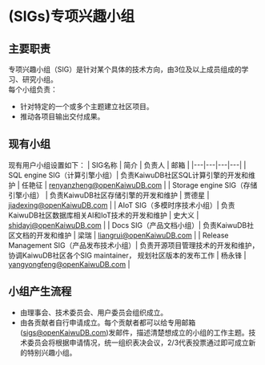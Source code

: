# (SIGs)专项兴趣小组

## **主要职责**

专项兴趣小组（SIG）是针对某个具体的技术方向，由3位及以上成员组成的学习、研究小组。
<br>每个小组负责：
- 针对特定的一个或多个主题建立社区项目。
- 推动各项目输出交付成果。

## **现有小组**

现有用户小组设置如下：
|   SIG名称  |   简介  |   负责人  |   邮箱  |
|---|---|---|---|
| SQL engine SIG（计算引擎小组）| 负责KaiwuDB社区SQL计算引擎的开发和维护  | 任艳征  | renyanzheng@openKaiwuDB.com  |
| Storage engine SIG（存储引擎小组）  | 负责KaiwuDB社区存储引擎的开发和维护  | 贾德星  | jiadexing@openKaiwuDB.com  |
| AIoT SIG（多模时序技术小组）| 负责KaiwuDB社区数据库相关AI和IoT技术的开发和维护  | 史大义  | shidayi@openKaiwuDB.com  |
| Docs SIG（产品文档小组）| 负责KaiwuDB社区文档的开发和维护  | 梁瑞  | liangrui@openKaiwuDB.com  |
| Release Management SIG（产品发布技术小组）| 负责开源项目管理技术的开发和维护，协调KaiwuDB社区各个SIG maintainer， 规划社区版本的发布工作  | 杨永锋  | yangyongfeng@openKaiwuDB.com  |
## **小组产生流程**

- 由理事会、技术委员会、用户委员会组织成立。
- 由各贡献者自行申请成立。每个贡献者都可以给专用邮箱(sigs@openKaiwuDB.com)发邮件，描述清楚想成立的小组的工作主题。技术委员会将根据申请情况，统一组织表决会议，2/3代表投票通过即可成立新的特别兴趣小组。